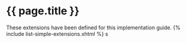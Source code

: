 # {{ page.title }}

These extensions have been defined for this implementation guide.
{% include list-simple-extensions.xhtml %}
s
